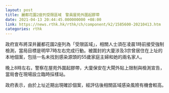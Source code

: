 ```yaml
---
layout: post
title: 麗都花園2座列受限區域　警員屋苑外圍起膠帶
date: 2021-04-13 20:44:45.000000000 +08:00
link: https://news.rthk.hk/rthk/ch/component/k2/1585600-20210413.htm
categories: rthk
---
```


政府宣布將深井麗都花園2座列為「受限區域」，相關人士須在凌晨1時前接受強制檢測，當局目標是明早7時左右完成行動。被圍封的大廈涉及3宗曾居住在上址的本地個案，包括一名未找到感染源頭的55歲家庭主婦和她的兩名家人。

晚上8時左右，警察在屋苑外圍起膠帶，大廈保安在大閘外貼上限制與檢測宣告，當局會在現場設立臨時採樣站。

政府表示，由於上址近期出現確診個案，經評估後相關區域感染風險有機會較高。
